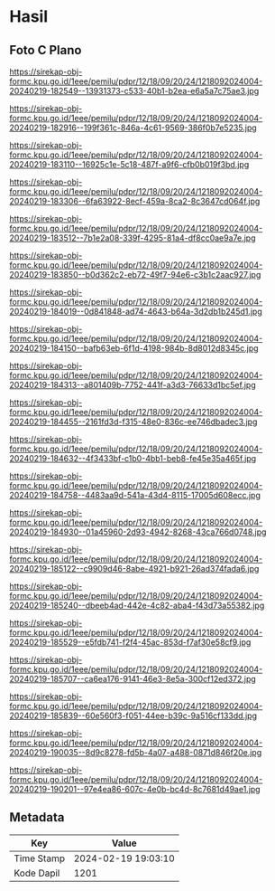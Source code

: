 # Hasil

## Foto C Plano

https://sirekap-obj-formc.kpu.go.id/1eee/pemilu/pdpr/12/18/09/20/24/1218092024004-20240219-182549--13931373-c533-40b1-b2ea-e6a5a7c75ae3.jpg

https://sirekap-obj-formc.kpu.go.id/1eee/pemilu/pdpr/12/18/09/20/24/1218092024004-20240219-182916--199f361c-846a-4c61-9569-386f0b7e5235.jpg

https://sirekap-obj-formc.kpu.go.id/1eee/pemilu/pdpr/12/18/09/20/24/1218092024004-20240219-183110--16925c1e-5c18-487f-a9f6-cfb0b019f3bd.jpg

https://sirekap-obj-formc.kpu.go.id/1eee/pemilu/pdpr/12/18/09/20/24/1218092024004-20240219-183306--6fa63922-8ecf-459a-8ca2-8c3647cd064f.jpg

https://sirekap-obj-formc.kpu.go.id/1eee/pemilu/pdpr/12/18/09/20/24/1218092024004-20240219-183512--7b1e2a08-339f-4295-81a4-df8cc0ae9a7e.jpg

https://sirekap-obj-formc.kpu.go.id/1eee/pemilu/pdpr/12/18/09/20/24/1218092024004-20240219-183850--b0d362c2-eb72-49f7-94e6-c3b1c2aac927.jpg

https://sirekap-obj-formc.kpu.go.id/1eee/pemilu/pdpr/12/18/09/20/24/1218092024004-20240219-184019--0d841848-ad74-4643-b64a-3d2db1b245d1.jpg

https://sirekap-obj-formc.kpu.go.id/1eee/pemilu/pdpr/12/18/09/20/24/1218092024004-20240219-184150--bafb63eb-6f1d-4198-984b-8d8012d8345c.jpg

https://sirekap-obj-formc.kpu.go.id/1eee/pemilu/pdpr/12/18/09/20/24/1218092024004-20240219-184313--a801409b-7752-441f-a3d3-76633d1bc5ef.jpg

https://sirekap-obj-formc.kpu.go.id/1eee/pemilu/pdpr/12/18/09/20/24/1218092024004-20240219-184455--2161fd3d-f315-48e0-836c-ee746dbadec3.jpg

https://sirekap-obj-formc.kpu.go.id/1eee/pemilu/pdpr/12/18/09/20/24/1218092024004-20240219-184632--4f3433bf-c1b0-4bb1-beb8-fe45e35a465f.jpg

https://sirekap-obj-formc.kpu.go.id/1eee/pemilu/pdpr/12/18/09/20/24/1218092024004-20240219-184758--4483aa9d-541a-43d4-8115-17005d608ecc.jpg

https://sirekap-obj-formc.kpu.go.id/1eee/pemilu/pdpr/12/18/09/20/24/1218092024004-20240219-184930--01a45960-2d93-4942-8268-43ca766d0748.jpg

https://sirekap-obj-formc.kpu.go.id/1eee/pemilu/pdpr/12/18/09/20/24/1218092024004-20240219-185122--c9909d46-8abe-4921-b921-26ad374fada6.jpg

https://sirekap-obj-formc.kpu.go.id/1eee/pemilu/pdpr/12/18/09/20/24/1218092024004-20240219-185240--dbeeb4ad-442e-4c82-aba4-f43d73a55382.jpg

https://sirekap-obj-formc.kpu.go.id/1eee/pemilu/pdpr/12/18/09/20/24/1218092024004-20240219-185529--e5fdb741-f2f4-45ac-853d-f7af30e58cf9.jpg

https://sirekap-obj-formc.kpu.go.id/1eee/pemilu/pdpr/12/18/09/20/24/1218092024004-20240219-185707--ca6ea176-9141-46e3-8e5a-300cf12ed372.jpg

https://sirekap-obj-formc.kpu.go.id/1eee/pemilu/pdpr/12/18/09/20/24/1218092024004-20240219-185839--60e560f3-f051-44ee-b39c-9a516cf133dd.jpg

https://sirekap-obj-formc.kpu.go.id/1eee/pemilu/pdpr/12/18/09/20/24/1218092024004-20240219-190035--8d9c8278-fd5b-4a07-a488-0871d846f20e.jpg

https://sirekap-obj-formc.kpu.go.id/1eee/pemilu/pdpr/12/18/09/20/24/1218092024004-20240219-190201--97e4ea86-607c-4e0b-bc4d-8c7681d49ae1.jpg


## Metadata

| Key        | Value               |
| ---------- | ------------------- |
| Time Stamp | 2024-02-19 19:03:10 |
| Kode Dapil | 1201                |



